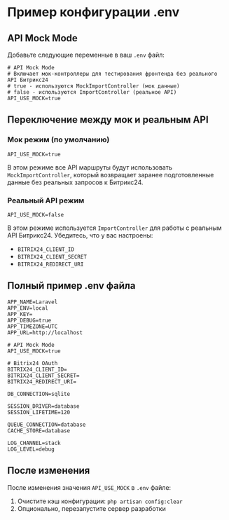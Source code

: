 # Пример конфигурации .env

## API Mock Mode

Добавьте следующие переменные в ваш `.env` файл:

```env
# API Mock Mode
# Включает мок-контроллеры для тестирования фронтенда без реального API Битрикс24
# true - используются MockImportController (мок данные)
# false - используются ImportController (реальное API)
API_USE_MOCK=true
```

## Переключение между мок и реальным API

### Мок режим (по умолчанию)

```env
API_USE_MOCK=true
```

В этом режиме все API маршруты будут использовать `MockImportController`, который возвращает заранее подготовленные данные без реальных запросов к Битрикс24.

### Реальный API режим

```env
API_USE_MOCK=false
```

В этом режиме используется `ImportController` для работы с реальным API Битрикс24. Убедитесь, что у вас настроены:

- `BITRIX24_CLIENT_ID`
- `BITRIX24_CLIENT_SECRET`
- `BITRIX24_REDIRECT_URI`

## Полный пример .env файла

```env
APP_NAME=Laravel
APP_ENV=local
APP_KEY=
APP_DEBUG=true
APP_TIMEZONE=UTC
APP_URL=http://localhost

# API Mock Mode
API_USE_MOCK=true

# Bitrix24 OAuth
BITRIX24_CLIENT_ID=
BITRIX24_CLIENT_SECRET=
BITRIX24_REDIRECT_URI=

DB_CONNECTION=sqlite

SESSION_DRIVER=database
SESSION_LIFETIME=120

QUEUE_CONNECTION=database
CACHE_STORE=database

LOG_CHANNEL=stack
LOG_LEVEL=debug
```

## После изменения

После изменения значения `API_USE_MOCK` в `.env` файле:

1. Очистите кэш конфигурации: `php artisan config:clear`
2. Опционально, перезапустите сервер разработки
